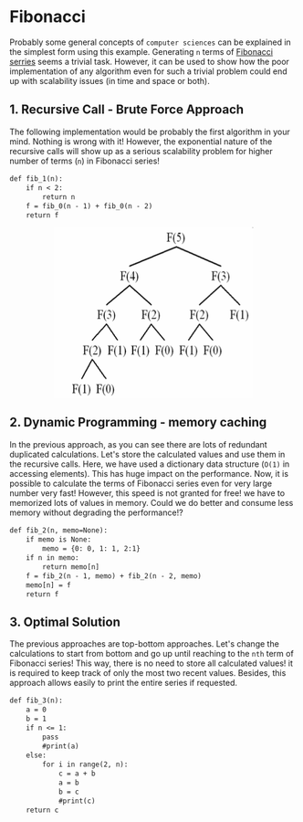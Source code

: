 # Fibonacci

Probably some general concepts of `computer sciences` can be explained in the simplest form using this example.
Generating `n` terms of [Fibonacci serries](https://en.wikipedia.org/wiki/Fibonacci_number) seems a trivial task. 
However, it can be used to show how the poor implementation of any algorithm even for such a trivial problem could 
end up with scalability issues (in time and space or both).

## 1. Recursive Call - Brute Force Approach
The following implementation would be probably the first algorithm in your mind. 
Nothing is wrong with it! However, the exponential nature of the recursive calls will show up as a serious scalability 
problem for higher number of terms (`n`) in Fibonacci series! 

```
def fib_1(n):
    if n < 2:
        return n
    f = fib_0(n - 1) + fib_0(n - 2)
    return f
```
<p align="center">
    <img src="./fib_rec.png" width="350" height="300" align="center">
</p>

## 2. Dynamic Programming - memory caching
In the previous approach, as you can see there are lots of redundant duplicated calculations. Let's store the calculated
values and use them in the recursive calls. Here, we have used a dictionary data structure (`O(1)` in accessing elements).
This has huge impact on the performance. Now, it is possible to calculate the terms of Fibonacci series even for very 
large number very fast! However, this speed is not granted for free! we have to memorized lots of values in memory.
Could we do better and consume less memory without degrading the performance!?

```
def fib_2(n, memo=None):
    if memo is None:
        memo = {0: 0, 1: 1, 2:1}
    if n in memo:
        return memo[n]
    f = fib_2(n - 1, memo) + fib_2(n - 2, memo)
    memo[n] = f
    return f
```

## 3. Optimal Solution
The previous approaches are top-bottom approaches. Let's change the calculations to start from bottom and go up until 
reaching to the `nth` term of Fibonacci series! This way, there is no need to store all calculated values! it is required to
keep track of only the most two recent values. Besides, this approach allows easily to print the entire series if requested.

```
def fib_3(n):
    a = 0
    b = 1
    if n <= 1:
        pass
        #print(a)
    else:
        for i in range(2, n):
            c = a + b
            a = b
            b = c
            #print(c)
    return c
```

